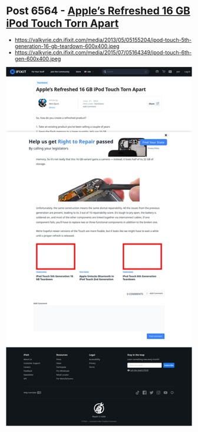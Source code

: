 # Post 6564 - [Apple&#8217;s Refreshed 16 GB iPod Touch Torn Apart](https://www.ifixit.com/News/6564/apples-refreshed-16-gb-ipod-touch-torn-apart)

- https://valkyrie.cdn.ifixit.com/media/2013/05/05155204/ipod-touch-5th-generation-16-gb-teardown-600x400.jpeg
- https://valkyrie.cdn.ifixit.com/media/2015/07/05164349/ipod-touch-6th-gen-600x400.jpeg

![screencap](screenshots/bdc83736-ab63-4677-bc1c-1e5934eba050.png)
